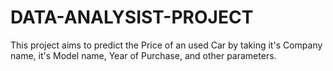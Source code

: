 # DATA-ANALYSIST-PROJECT
This project aims to predict the Price of an used Car by taking it's Company name, it's Model name, Year of Purchase, and other parameters.
